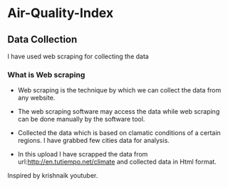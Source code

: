 # Air-Quality-Index
 
## Data Collection
I have used web scraping for collecting the data


### What is Web scraping
* Web scraping is the technique by which we can collect the data from any website. 
* The web scraping software may access the data while web scraping can be done manually by the software tool.

* Collected the data which is based on clamatic conditions of a certain regions. I have grabbed few cities data for analysis.

* In this upload I have scrapped the data from url:http://en.tutiempo.net/climate and collected data in Html format.

Inspired by krishnaik youtuber.
